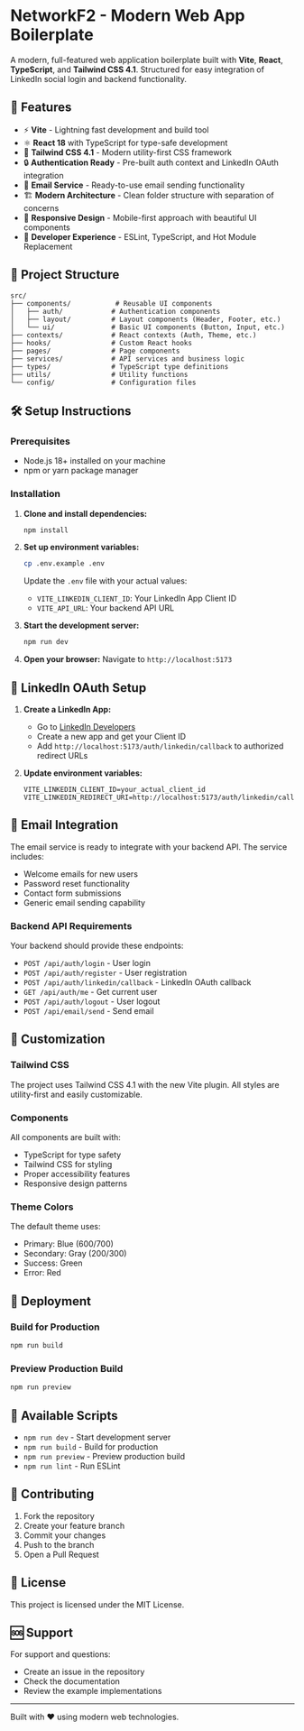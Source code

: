 # NetworkF2 - Modern Web App Boilerplate

A modern, full-featured web application boilerplate built with **Vite**, **React**, **TypeScript**, and **Tailwind CSS 4.1**. Structured for easy integration of LinkedIn social login and backend functionality.

## 🚀 Features

- ⚡ **Vite** - Lightning fast development and build tool
- ⚛️ **React 18** with TypeScript for type-safe development
- 🎨 **Tailwind CSS 4.1** - Modern utility-first CSS framework
- 🔒 **Authentication Ready** - Pre-built auth context and LinkedIn OAuth integration
- 📧 **Email Service** - Ready-to-use email sending functionality
- 🏗️ **Modern Architecture** - Clean folder structure with separation of concerns
- 📱 **Responsive Design** - Mobile-first approach with beautiful UI components
- 🔧 **Developer Experience** - ESLint, TypeScript, and Hot Module Replacement

## 📁 Project Structure

```
src/
├── components/           # Reusable UI components
│   ├── auth/            # Authentication components
│   ├── layout/          # Layout components (Header, Footer, etc.)
│   └── ui/              # Basic UI components (Button, Input, etc.)
├── contexts/            # React contexts (Auth, Theme, etc.)
├── hooks/               # Custom React hooks
├── pages/               # Page components
├── services/            # API services and business logic
├── types/               # TypeScript type definitions
├── utils/               # Utility functions
└── config/              # Configuration files
```

## 🛠️ Setup Instructions

### Prerequisites

- Node.js 18+ installed on your machine
- npm or yarn package manager

### Installation

1. **Clone and install dependencies:**
   ```bash
   npm install
   ```

2. **Set up environment variables:**
   ```bash
   cp .env.example .env
   ```
   
   Update the `.env` file with your actual values:
   - `VITE_LINKEDIN_CLIENT_ID`: Your LinkedIn App Client ID
   - `VITE_API_URL`: Your backend API URL

3. **Start the development server:**
   ```bash
   npm run dev
   ```

4. **Open your browser:**
   Navigate to `http://localhost:5173`

## 🔐 LinkedIn OAuth Setup

1. **Create a LinkedIn App:**
   - Go to [LinkedIn Developers](https://www.linkedin.com/developers/)
   - Create a new app and get your Client ID
   - Add `http://localhost:5173/auth/linkedin/callback` to authorized redirect URLs

2. **Update environment variables:**
   ```env
   VITE_LINKEDIN_CLIENT_ID=your_actual_client_id
   VITE_LINKEDIN_REDIRECT_URI=http://localhost:5173/auth/linkedin/callback
   ```

## 📧 Email Integration

The email service is ready to integrate with your backend API. The service includes:

- Welcome emails for new users
- Password reset functionality
- Contact form submissions
- Generic email sending capability

### Backend API Requirements

Your backend should provide these endpoints:

- `POST /api/auth/login` - User login
- `POST /api/auth/register` - User registration
- `POST /api/auth/linkedin/callback` - LinkedIn OAuth callback
- `GET /api/auth/me` - Get current user
- `POST /api/auth/logout` - User logout
- `POST /api/email/send` - Send email

## 🎨 Customization

### Tailwind CSS

The project uses Tailwind CSS 4.1 with the new Vite plugin. All styles are utility-first and easily customizable.

### Components

All components are built with:
- TypeScript for type safety
- Tailwind CSS for styling
- Proper accessibility features
- Responsive design patterns

### Theme Colors

The default theme uses:
- Primary: Blue (600/700)
- Secondary: Gray (200/300)
- Success: Green
- Error: Red

## 🚀 Deployment

### Build for Production

```bash
npm run build
```

### Preview Production Build

```bash
npm run preview
```

## 📝 Available Scripts

- `npm run dev` - Start development server
- `npm run build` - Build for production
- `npm run preview` - Preview production build
- `npm run lint` - Run ESLint

## 🤝 Contributing

1. Fork the repository
2. Create your feature branch
3. Commit your changes
4. Push to the branch
5. Open a Pull Request

## 📄 License

This project is licensed under the MIT License.

## 🆘 Support

For support and questions:
- Create an issue in the repository
- Check the documentation
- Review the example implementations

---

Built with ❤️ using modern web technologies.
